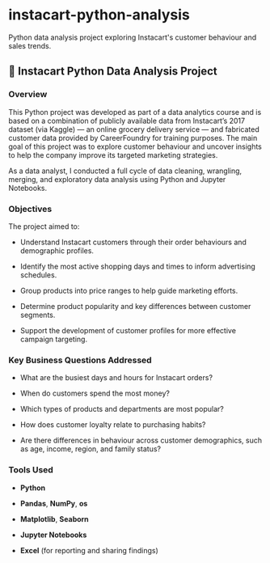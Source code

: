 # instacart-python-analysis
Python data analysis project exploring Instacart's customer behaviour and sales trends.

## 🛒 Instacart Python Data Analysis Project 

  

### Overview 

  

This Python project was developed as part of a data analytics course and is based on a combination of publicly available data from Instacart’s 2017 dataset (via Kaggle) — an online grocery delivery service — and fabricated customer data provided by CareerFoundry for training purposes. The main goal of this project was to explore customer behaviour and uncover insights to help the company improve its targeted marketing strategies. 

  

As a data analyst, I conducted a full cycle of data cleaning, wrangling, merging, and exploratory data analysis using Python and Jupyter Notebooks. 

  

### Objectives 

  

The project aimed to: 

- Understand Instacart customers through their order behaviours and demographic profiles. 

- Identify the most active shopping days and times to inform advertising schedules. 

- Group products into price ranges to help guide marketing efforts. 

- Determine product popularity and key differences between customer segments. 

- Support the development of customer profiles for more effective campaign targeting. 

  

### Key Business Questions Addressed 

  

- What are the busiest days and hours for Instacart orders? 

- When do customers spend the most money? 

- Which types of products and departments are most popular? 

- How does customer loyalty relate to purchasing habits? 

- Are there differences in behaviour across customer demographics, such as age, income, region, and family status? 

  

### Tools Used 

  

- **Python** 

- **Pandas**, **NumPy**, **os** 

- **Matplotlib**, **Seaborn** 

- **Jupyter Notebooks** 

- **Excel** (for reporting and sharing findings) 
